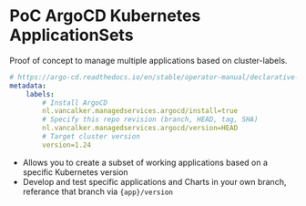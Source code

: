 # PoC ArgoCD Kubernetes ApplicationSets

Proof of concept to manage multiple applications based on cluster-labels.

```yaml
# https://argo-cd.readthedocs.io/en/stable/operator-manual/declarative-setup/#clusters
metadata:
    labels:
        # Install ArgoCD
        nl.vancalker.managedservices.argocd/install=true 
        # Specify this repo revision (branch, HEAD, tag, SHA)
        nl.vancalker.managedservices.argocd/version=HEAD 
        # Target cluster version
        version=1.24
```

- Allows you to create a subset of working applications based on a specific Kubernetes version
- Develop and test specific applications and Charts in your own branch, referance that branch via `{app}/version`
